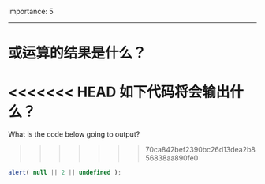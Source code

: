 importance: 5

---

# 或运算的结果是什么？

<<<<<<< HEAD
如下代码将会输出什么？
=======
What is the code below going to output?
>>>>>>> 70ca842bef2390bc26d13dea2b856838aa890fe0

```js
alert( null || 2 || undefined );
```

